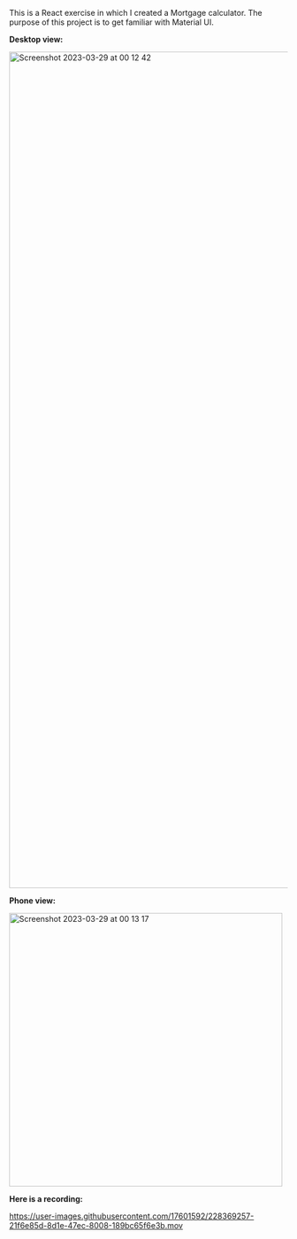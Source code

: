 This is a React exercise in which I created a Mortgage calculator.
The purpose of this project is to get familiar with Material UI.

**Desktop view:**

<img width="1511" alt="Screenshot 2023-03-29 at 00 12 42" src="https://user-images.githubusercontent.com/17601592/228368827-f0a5eb7c-7b4a-4c7b-9f98-6d2c89af7fb5.png">

**Phone view:**

<img width="494" alt="Screenshot 2023-03-29 at 00 13 17" src="https://user-images.githubusercontent.com/17601592/228368876-c53a4567-f9f1-45d4-b9b7-a3547db9ea58.png">

**Here is a recording:**

https://user-images.githubusercontent.com/17601592/228369257-21f6e85d-8d1e-47ec-8008-189bc65f6e3b.mov
